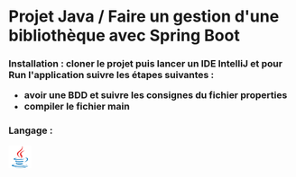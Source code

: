 <h1 align="left">Projet Java / Faire un gestion d'une bibliothèque avec Spring Boot</h1>

<h3 align="left">Installation : cloner le projet puis lancer un IDE IntelliJ et pour Run l'application suivre les étapes suivantes :  

  - avoir une BDD et suivre les consignes du fichier properties
  - compiler le fichier main
</h3>

<h3 align="left">Langage :</h3>
<p align="left">
  <a href="https://www.java.com" target="_blank" rel="noreferrer"> <img src="https://raw.githubusercontent.com/devicons/devicon/master/icons/java/java-original.svg" alt="java" width="40" height="40"/> </a>
</p>
